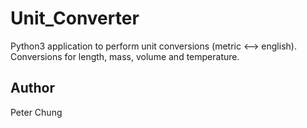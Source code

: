 # Unit_Converter
Python3 application to perform unit conversions (metric &lt;--> english).  Conversions for length, mass, volume and temperature.


## Author
Peter Chung
